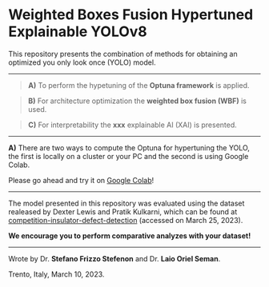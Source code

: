 # Weighted Boxes Fusion Hypertuned Explainable YOLOv8

This repository presents the combination of methods for obtaining an optimized you only look once (YOLO) model.

---

> **A)** To perform the hypetuning of the **Optuna framework** is applied.

> **B)** For architecture optimization the **weighted box fusion (WBF)** is used.

> **C)** For interpretability the **xxx** explainable AI (XAI) is presented.

---

**A)** There are two ways to compute the Optuna for hypertuning the YOLO, the first is locally on a cluster or your PC and the second is using Google Colab.


Please go ahead and try it on [Google Colab](https://colab.research.google.com/github/SFStefenon/EWT-Seq2Seq-LSTM-Attention/blob/main/EWT-Seq2Seq-LSTM-Attention.ipynb)!

---

The model presented in this repository was evaluated using the dataset realeased by Dexter Lewis and Pratik Kulkarni, which can be found at [competition-insulator-defect-detection](https://dx.doi.org/10.21227/vkdw-x769) (accessed on March 25, 2023).

**We encourage you to perform comparative analyzes with your dataset!**

---


Wrote by Dr. **Stefano Frizzo Stefenon** and Dr. **Laio Oriel Seman**.

Trento, Italy, March 10, 2023.
